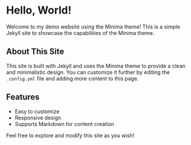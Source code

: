 # Hello, World!

Welcome to my demo website using the Minima theme! This is a simple Jekyll site to showcase the capabilities of the Minima theme.

## About This Site

This site is built with Jekyll and uses the Minima theme to provide a clean and minimalistic design. You can customize it further by editing the `_config.yml` file and adding more content to this page.

## Features

- Easy to customize
- Responsive design
- Supports Markdown for content creation

Feel free to explore and modify this site as you wish!